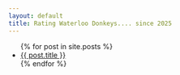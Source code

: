 ```yaml
---
layout: default
title: Rating Waterloo Donkeys.... since 2025
---
```

<ul>
  {% for post in site.posts %}
    <li>
      <a href="{{ post.url }}">{{ post.title }}</a>
    </li>
  {% endfor %}
</ul>

<style>
  .footer {
    display: none;
  }
</style>
